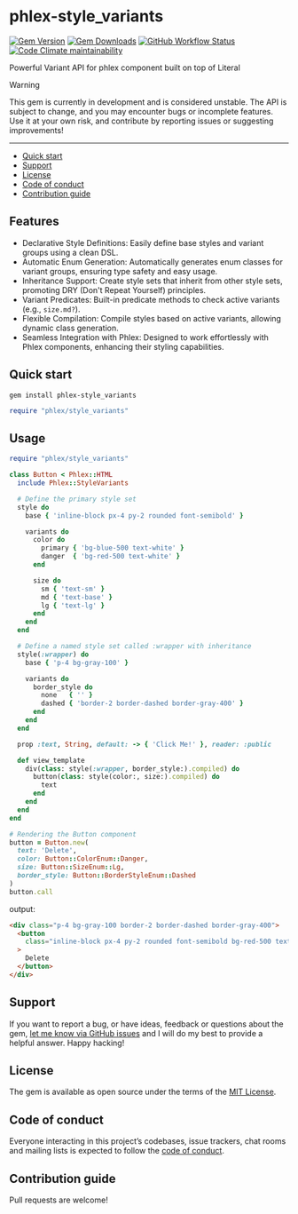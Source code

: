 # phlex-style_variants

[![Gem Version](https://img.shields.io/gem/v/phlex-style_variants)](https://rubygems.org/gems/phlex-style_variants)
[![Gem Downloads](https://img.shields.io/gem/dt/phlex-style_variants)](https://www.ruby-toolbox.com/projects/phlex-style_variants)
[![GitHub Workflow Status](https://img.shields.io/github/actions/workflow/status/omarluq/phlex-style_variants/ci.yml)](https://github.com/omarluq/phlex-style_variants/actions/workflows/ci.yml)
[![Code Climate maintainability](https://img.shields.io/codeclimate/maintainability/omarluq/phlex-style_variants)](https://codeclimate.com/github/omarluq/phlex-style_variants)

Powerful Variant API for phlex component built on top of Literal

> [!WARNING]
> This gem is currently in development and is considered unstable. The API is subject to change, and you may encounter bugs or incomplete features.
> Use it at your own risk, and contribute by reporting issues or suggesting improvements!

---

- [Quick start](#quick-start)
- [Support](#support)
- [License](#license)
- [Code of conduct](#code-of-conduct)
- [Contribution guide](#contribution-guide)

## Features

- Declarative Style Definitions: Easily define base styles and variant groups using a clean DSL.
- Automatic Enum Generation: Automatically generates enum classes for variant groups, ensuring type safety and easy usage.
- Inheritance Support: Create style sets that inherit from other style sets, promoting DRY (Don't Repeat Yourself) principles.
- Variant Predicates: Built-in predicate methods to check active variants (e.g., `size.md?`).
- Flexible Compilation: Compile styles based on active variants, allowing dynamic class generation.
- Seamless Integration with Phlex: Designed to work effortlessly with Phlex components, enhancing their styling capabilities.

## Quick start

```
gem install phlex-style_variants
```

```ruby
require "phlex/style_variants"
```

## Usage

```rb
require "phlex/style_variants"

class Button < Phlex::HTML
  include Phlex::StyleVariants

  # Define the primary style set
  style do
    base { 'inline-block px-4 py-2 rounded font-semibold' }

    variants do
      color do
        primary { 'bg-blue-500 text-white' }
        danger  { 'bg-red-500 text-white' }
      end

      size do
        sm { 'text-sm' }
        md { 'text-base' }
        lg { 'text-lg' }
      end
    end
  end

  # Define a named style set called :wrapper with inheritance
  style(:wrapper) do
    base { 'p-4 bg-gray-100' }

    variants do
      border_style do
        none   { '' }
        dashed { 'border-2 border-dashed border-gray-400' }
      end
    end
  end

  prop :text, String, default: -> { 'Click Me!' }, reader: :public

  def view_template
    div(class: style(:wrapper, border_style:).compiled) do
      button(class: style(color:, size:).compiled) do
        text
      end
    end
  end
end

# Rendering the Button component
button = Button.new(
  text: 'Delete',
  color: Button::ColorEnum::Danger,
  size: Button::SizeEnum::Lg,
  border_style: Button::BorderStyleEnum::Dashed
)
button.call
```

output:

```html
<div class="p-4 bg-gray-100 border-2 border-dashed border-gray-400">
  <button
    class="inline-block px-4 py-2 rounded font-semibold bg-red-500 text-white text-lg"
  >
    Delete
  </button>
</div>
```

## Support

If you want to report a bug, or have ideas, feedback or questions about the gem, [let me know via GitHub issues](https://github.com/omarluq/phlex-style_variants/issues/new) and I will do my best to provide a helpful answer. Happy hacking!

## License

The gem is available as open source under the terms of the [MIT License](LICENSE.txt).

## Code of conduct

Everyone interacting in this project’s codebases, issue trackers, chat rooms and mailing lists is expected to follow the [code of conduct](CODE_OF_CONDUCT.md).

## Contribution guide

Pull requests are welcome!
